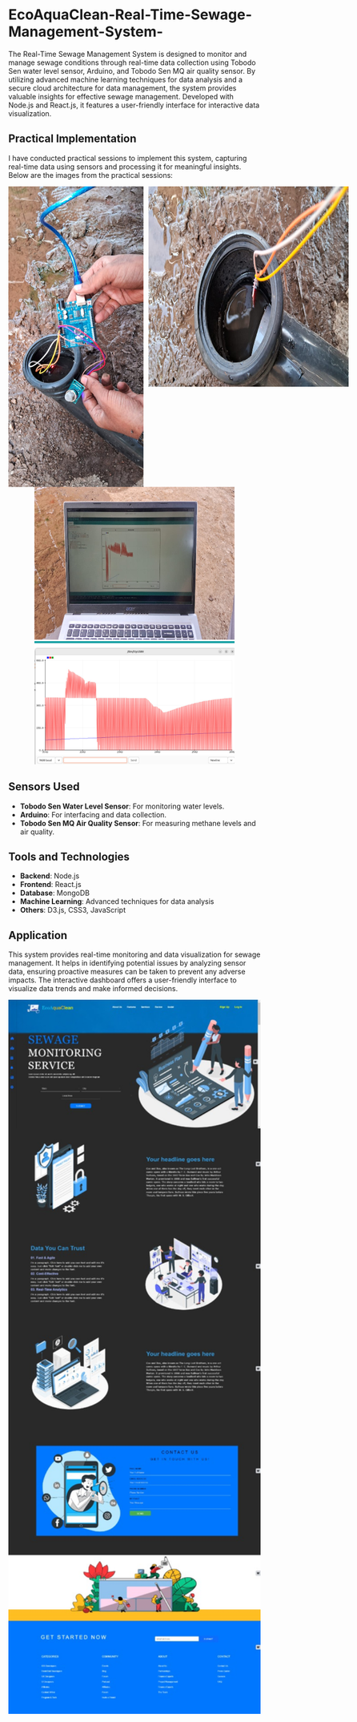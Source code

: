 # EcoAquaClean-Real-Time-Sewage-Management-System-

The Real-Time Sewage Management System is designed to monitor and manage sewage conditions through real-time data collection using Tobodo Sen water level sensor, Arduino, and Tobodo Sen MQ air quality sensor. By utilizing advanced machine learning techniques for data analysis and a secure cloud architecture for data management, the system provides valuable insights for effective sewage management. Developed with Node.js and React.js, it features a user-friendly interface for interactive data visualization.

## Practical Implementation
I have conducted practical sessions to implement this system, capturing real-time data using sensors and processing it for meaningful insights. Below are the images from the practical sessions:

<div style="display: flex; flex-direction: row; gap: 10px;">
  <img src="images/image1.jpeg" alt="Practical Image 1" height="600" width="400">
  <img src="images/image2.jpeg" alt="Practical Image 2" height="400" width="400">
</div>

<div style="text-align: center;">
  <img src="images/graph1.jpeg" alt="Data Visualization Graph 1" height="305" width="400">
  <img src="images/graph2.jpeg" alt="Data Visualization Graph 2" width="400">
</div>

## Sensors Used
- **Tobodo Sen Water Level Sensor**: For monitoring water levels.
- **Arduino**: For interfacing and data collection.
- **Tobodo Sen MQ Air Quality Sensor**: For measuring methane levels and air quality.

## Tools and Technologies
- **Backend**: Node.js
- **Frontend**: React.js
- **Database**: MongoDB
- **Machine Learning**: Advanced techniques for data analysis
- **Others**: D3.js, CSS3, JavaScript

## Application
This system provides real-time monitoring and data visualization for sewage management. It helps in identifying potential issues by analyzing sensor data, ensuring proactive measures can be taken to prevent any adverse impacts. The interactive dashboard offers a user-friendly interface to visualize data trends and make informed decisions.

<div style="text-align: center; margin-top: 10px;">
  <img src="images/homepage.jpeg" alt="Data Visualization Graph" width="650">
</div>
